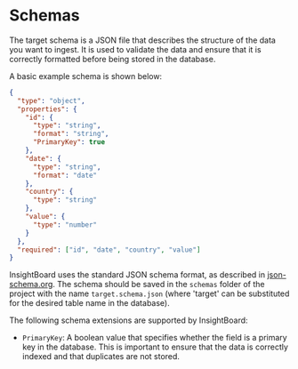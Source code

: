 # Schemas

The target schema is a JSON file that describes the structure of the data you want to ingest. It is used to validate the data and ensure that it is correctly formatted before being stored in the database.

A basic example schema is shown below:
```json
{
  "type": "object",
  "properties": {
    "id": {
      "type": "string",
      "format": "string",
      "PrimaryKey": true
    },
    "date": {
      "type": "string",
      "format": "date"
    },
    "country": {
      "type": "string"
    },
    "value": {
      "type": "number"
    }
  },
  "required": ["id", "date", "country", "value"]
}
```

InsightBoard uses the standard JSON schema format, as described in [json-schema.org](https://json-schema.org/). The schema should be saved in the `schemas` folder of the project with the name `target.schema.json` (where 'target' can be substituted for the desired table name in the database).

The following schema extensions are supported by InsightBoard:
- `PrimaryKey`: A boolean value that specifies whether the field is a primary key in the database. This is important to ensure that the data is correctly indexed and that duplicates are not stored.
